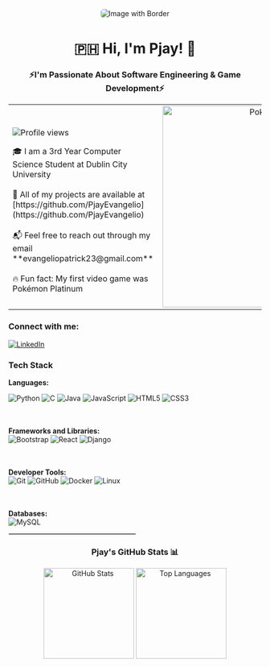 <div align="center">
  <img src="https://github.com/user-attachments/assets/b3d30f1c-f71b-4e99-bd7d-e655a64cdc2d" alt="Image with Border" style="padding: 5px; background-color: white; border-radius: 10px; max-width: 100%;">
</div>

<h1 align="center">🇵🇭 Hi, I'm Pjay! 🏀</h1>

<h3 align="center">⚡️I'm Passionate About Software Engineering & Game Development⚡️</h3>

<div align="center">
  <table style="width:100%;">
    <tr>
      <td align="left">
        <p align="left">
          <img src="https://visitcount.itsvg.in/api?id=PjayEvangelio&icon=0&color=1" alt="Profile views" />
        </p>
        🎓 I am a 3rd Year Computer Science Student at Dublin City University<br><br>
        🐚 All of my projects are available at [https://github.com/PjayEvangelio](https://github.com/PjayEvangelio)<br><br>
        📬 Feel free to reach out through my email **evangeliopatrick23@gmail.com**<br><br>
        🔥 Fun fact: My first video game was Pokémon Platinum
      </td>
      <td align="center">
        <img align="right" alt="Pokemon" width="400" src="https://github.com/user-attachments/assets/3ea95472-293d-4970-bb24-c2b312d0a4e9" />
      </td>
    </tr>
  </table>
</div>

<h3 align="left">Connect with me:</h3>
<p align="left">
  <a href="https://linkedin.com/in/patrickjohnevangelio" target="blank">
    <img src="https://img.shields.io/badge/LinkedIn-%230077B5.svg?logo=linkedin&logoColor=white" alt="LinkedIn" />
  </a>
</p>

<h3 align="left">Tech Stack</h3>
<p align="left">
  <strong>Languages:</strong><br>
  
  ![Python](https://img.shields.io/badge/python-3670A0?style=for-the-badge&logo=python&logoColor=ffdd54) 
  ![C](https://img.shields.io/badge/c-%2300599C.svg?style=for-the-badge&logo=c&logoColor=white) 
  ![Java](https://img.shields.io/badge/java-%23ED8B00.svg?style=for-the-badge&logo=openjdk&logoColor=white) 
  ![JavaScript](https://img.shields.io/badge/javascript-%23323330.svg?style=for-the-badge&logo=javascript&logoColor=%23F7DF1E) 
  ![HTML5](https://img.shields.io/badge/html5-%23E34F26.svg?style=for-the-badge&logo=html5&logoColor=white) 
  ![CSS3](https://img.shields.io/badge/css3-%231572B6.svg?style=for-the-badge&logo=css3&logoColor=white) 
  <br>

  <br><br><strong>Frameworks and Libraries:</strong><br>
  <span>
    ![Bootstrap](https://img.shields.io/badge/bootstrap-%238511FA.svg?style=for-the-badge&logo=bootstrap&logoColor=white) 
    ![React](https://img.shields.io/badge/react-%2320232a.svg?style=for-the-badge&logo=react&logoColor=%2361DAFB) 
    ![Django](https://img.shields.io/badge/django-%23092E20.svg?style=for-the-badge&logo=django&logoColor=white)
  </span>

  <br><br><strong>Developer Tools:</strong><br>
  <span>
    ![Git](https://img.shields.io/badge/git-%23F05033.svg?style=for-the-badge&logo=git&logoColor=white) 
    ![GitHub](https://img.shields.io/badge/github-%23121011.svg?style=for-the-badge&logo=github&logoColor=white) 
    ![Docker](https://img.shields.io/badge/docker-%230db7ed.svg?style=for-the-badge&logo=docker&logoColor=white) 
    ![Linux](https://img.shields.io/badge/linux-%23FCC624.svg?style=for-the-badge&logo=linux&logoColor=black) 
  </span>

  <br><br><strong>Databases:</strong><br>
  <span>
    ![MySQL](https://img.shields.io/badge/mysql-4479A1.svg?style=for-the-badge&logo=mysql&logoColor=white) 
  </span>
</p>
<hr style="border: 1px solid lightgray; width: 50%;">

<div align="center">
  <h3>Pjay's GitHub Stats 📊</h3>
  <img src="https://github-readme-stats.vercel.app/api?username=PjayEvangelio&theme=material-palenight&hide_border=false&include_all_commits=true&count_private=true" alt="GitHub Stats" height="180" />
  <img src="https://github-readme-stats.vercel.app/api/top-langs/?username=PjayEvangelio&theme=material-palenight&hide_border=false&include_all_commits=true&count_private=true&layout=compact" alt="Top Languages" height="180" />
</div>
